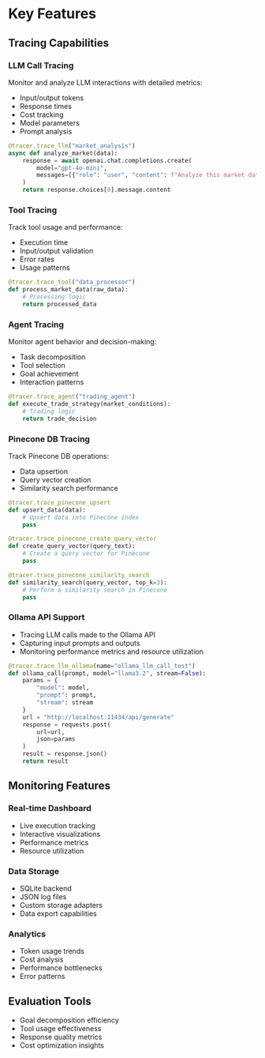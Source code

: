 # Key Features

## Tracing Capabilities

### LLM Call Tracing
Monitor and analyze LLM interactions with detailed metrics:
- Input/output tokens
- Response times
- Cost tracking
- Model parameters
- Prompt analysis

```python
@tracer.trace_llm("market_analysis")
async def analyze_market(data):
    response = await openai.chat.completions.create(
        model="gpt-4o-mini",
        messages=[{"role": "user", "content": f"Analyze this market data: {data}"}]
    )
    return response.choices[0].message.content
```

### Tool Tracing
Track tool usage and performance:
- Execution time
- Input/output validation
- Error rates
- Usage patterns

```python
@tracer.trace_tool("data_processor")
def process_market_data(raw_data):
    # Processing logic
    return processed_data
```

### Agent Tracing
Monitor agent behavior and decision-making:
- Task decomposition
- Tool selection
- Goal achievement
- Interaction patterns

```python
@tracer.trace_agent("trading_agent")
def execute_trade_strategy(market_conditions):
    # Trading logic
    return trade_decision
```

### Pinecone DB Tracing
Track Pinecone DB operations:
- Data upsertion
- Query vector creation
- Similarity search performance

```python
@tracer.trace_pinecone_upsert
def upsert_data(data):
    # Upsert data into Pinecone index
    pass

@tracer.trace_pinecone_create_query_vector
def create_query_vector(query_text):
    # Create a query vector for Pinecone
    pass

@tracer.trace_pinecone_similarity_search
def similarity_search(query_vector, top_k=3):
    # Perform a similarity search in Pinecone
    pass
```

### Ollama API Support
- Tracing LLM calls made to the Ollama API
- Capturing input prompts and outputs
- Monitoring performance metrics and resource utilization

```python
@tracer.trace_llm_ollama(name="ollama_llm_call_test")
def ollama_call(prompt, model="llama3.2", stream=False):
    params = {
        "model": model,
        "prompt": prompt,
        "stream": stream
    }
    url = "http://localhost:11434/api/generate"
    response = requests.post(
        url=url,
        json=params
    )
    result = response.json()
    return result
```


## Monitoring Features

### Real-time Dashboard
- Live execution tracking
- Interactive visualizations
- Performance metrics
- Resource utilization

### Data Storage
- SQLite backend
- JSON log files
- Custom storage adapters
- Data export capabilities

### Analytics
- Token usage trends
- Cost analysis
- Performance bottlenecks
- Error patterns

## Evaluation Tools
- Goal decomposition efficiency
- Tool usage effectiveness
- Response quality metrics
- Cost optimization insights